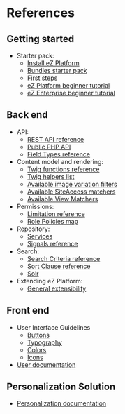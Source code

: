# References

## Getting started

- Starter pack:
    - [Install eZ Platform](getting_started/install_ez_platform.md)
    - [Bundles starter pack](getting_started/bundles_starter_pack.md)
    - [First steps](getting_started/first_steps.md)
    - [eZ Platform beginner tutorial](tutorials/platform_beginner/building_a_bicycle_route_tracker_in_ez_platform.md)
    - [eZ Enterprise beginner tutorial](tutorials/enterprise_beginner/ez_enterprise_beginner_tutorial_-_its_a_dogs_world.md)

## Back end

- API:
    - [REST API reference](https://github.com/ezsystems/ezpublish-kernel/blob/v7.5.5/doc/specifications/rest/REST-API-V2.rst)
    - [Public PHP API](api/public_php_api.md)
    - [Field Types reference](api/field_type_reference.md)
- Content model and rendering:
    - [Twig functions reference](guide/twig_functions_reference.md)
    - [Twig helpers list](guide/content_rendering.md#twig-helper)
    - [Available image variation filters](guide/images.md#available-filters)
    - [Available SiteAccess matchers](guide/siteaccess_matching.md#available-matchers)
    - [Available View Matchers](guide/content_rendering.md#available-matchers)
- Permissions:
    - [Limitation reference](guide/limitation_reference.md)
    - [Role Policies map](guide/permissions.md#available-policies)
- Repository:
    - [Services](guide/repository.md#services-public-api)
    - [Signals reference](guide/signalslots.md#signals-reference)
- Search:
    - [Search Criteria reference](guide/search.md#search-criteria-reference)
    - [Sort Clause reference](guide/search/sort_clause_reference.md)
    - [Solr](guide/solr.md)
- Extending eZ Platform:
    - [General extensibility](guide/extending//extending_ez_platform.md#general-extensibility)

## Front end

- User Interface Guidelines
    - [Buttons](guidelines/components/buttons.md)
    - [Typography](guidelines/resources/typography.md)
    - [Colors](guidelines/resources/colors.md)
    - [Icons](guidelines/resources/icons)
- [User documentation](https://doc.ezplatform.com/projects/userguide/en/latest/)

## Personalization Solution

- [Personalization documentation](https://doc.ezplatform.com/projects/ezpersonalization/en/latest/)
